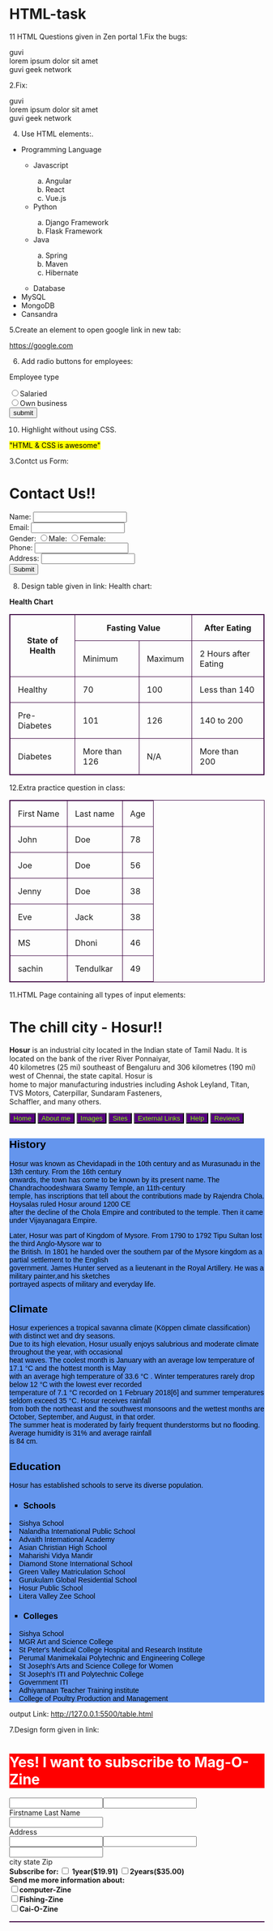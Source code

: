# HTML-task
11 HTML Questions given in Zen portal
1.Fix the bugs:

<html lang="en">
<head>
    <title>Document</title>
</head>
        <body>guvi
<div> lorem ipsum dolor sit amet </div>
    <div>guvi geek network</div>
</body>
</html>

2.Fix:

<html lang="en">
<head>
    <title>Document</title>
</head>
        <body>guvi
<div> lorem ipsum dolor sit amet </div>
    <div>guvi geek network</div>
</body>
</html>

4. Use HTML elements:.

<!DOCTYPE html>
<html lang="en">
<head>
    <meta charset="UTF-8">
    <meta http-equiv="X-UA-Compatible" content="IE=edge">
    <meta name="viewport" content="width=device-width, initial-scale=1.0">
    <title>Displaydevelopweb</title>
</head>
<body>
   <ul><li>Programming Language</li><ul>
        <li>Javascript</li>
        <ol type=a>
            <li>Angular</li>
            <li>React</li>
            <li>Vue.js</li>
        </ol>
        <li>Python</li>
<ol type=a>
    <li>Django Framework</li>
    <li>Flask Framework</li>
</ol>    
<li>Java</li>
<ol type=a>
    <li>Spring</li>
    <li>Maven</li>
    <li>Hibernate</li>
</ol>   
</ul>
<ul><li> Database</li></ul>
<li>MySQL</li>
<li>MongoDB</li>
<li>Cansandra</li>
    </ul>
</body>
</html>

5.Create an element to open google link in new tab:

<!DOCTYPE html>
<html lang="en">
<head>
    <meta charset="UTF-8">
    <meta http-equiv="X-UA-Compatible" content="IE=edge">
    <meta name="viewport" content="width=device-width, initial-scale=1.0">
    <title>Htmltags</title>
   
</head>
<body>
<a href="https://google.com" target="_blank"> https://google.com
</a>
</body>
</html>


6. Add radio buttons for employees:

<!DOCTYPE html>
<html lang="en">
<head>
    <meta charset="UTF-8">
    <meta http-equiv="X-UA-Compatible" content="IE=edge">
    <meta name="viewport" content="width=device-width, initial-scale=1.0">
    <title>Htmltags</title>
   
</head>
<body>
    <P>Employee type</P>
    <input type="radio" name ="Employee" value="black">Salaried<br>
    <input type="radio" name ="Employee" value="black">Own business<br>
    <input type="submit"value="submit">
</body>
</html>


10. Highlight without using CSS.

<!DOCTYPE html>
<html lang="en">
<head>
    <meta charset="UTF-8">
    <meta http-equiv="X-UA-Compatible" content="IE=edge">
    <meta name="viewport" content="width=device-width, initial-scale=1.0">
    <title>Htmltags</title>
   
</head>
<body>
<mark>"HTML & CSS is awesome" </mark>
</body>
</html>


3.Contct us Form:

<!DOCTYPE html>
<html lang="en">
<head>
    <meta charset="UTF-8">
    <meta http-equiv="X-UA-Compatible" content="IE=edge">
    <meta name="viewport" content="width=device-width, initial-scale=1.0">
    <title>ContactForm</title>
   
</head>
<body>
    <h1><b>Contact Us!!</b></h1>
    <form action = " " method="get">
    <label for="name ">Name:</label>
    <input type="textbox" value=" "><br>
    <Label for="Mail ID ">Email:</Label>
    <input type="Textbox"value=" "><br>
    <Label for="Gender">Gender:</Label>
    <input type="Radio"value=" ">Male: 
    <input type="Radio"value=" ">Female:<br>
    <Label for="Phone number ">Phone:</Label>
    <input type="Textbox"value=" "><br>
    <Label for="Address ">Address:</Label>
    <input type="Textbox"value=" "><br>
    <Label for="Submit"></Label>
    <input type="submit">
</form>
</body>
</html>

8. Design table given in link: Health chart:

<!DOCTYPE html>
<html lang="en">
<head>
    <style>table, th, td {
        border:1px solid black;
        border-collapse:collapse;
      }
      th,td{padding: 15px;}
    </style>
    <title>HealthChart</title>
</head>
<body>
<table>
    <thead><b>
    Health Chart</b>
    <tr>
    <th rowspan="2">State of Health</th>
    <th colspan="2">Fasting Value</th>
    <th>After Eating</th>
    </tr>
    <tr>
    <td>Minimum</td>
    <td>Maximum</td>
    <td>2 Hours after Eating</td>
    </tr>
    </thead>
    <tr>
    </tr>
    <tr>
        <td>Healthy</td>
        <td>70</td>
        <td>100</td>
        <td>Less than 140</td>
    </tr>
    <tr><td>Pre-Diabetes</td>
    <td>101</td>
    <td>126</td>
    <td>140 to 200</td>
    </tr>
<tr><td>Diabetes</td>
    <td>More than 126</td>
    <td>N/A</td>
    <td>More than 200</td>
</tr>
    </table> 
</body>
</html>


12.Extra practice question in class:

<!DOCTYPE html>
<html lang="en">
<head>
    <meta charset="UTF-8">
    <meta http-equiv="X-UA-Compatible" content="IE=edge">
    <meta name="viewport" content="width=device-width, initial-scale=1.0">
    <title>Document</title>
</head>
<style>table, th, td {
    border:1px solid rgb(63, 7, 68);
    border-collapse:double collapse;
  }
  </style>
<body>
    <table>
 <thead>
     <tr><td>First Name</td>
    <td>Last name</td>
    <td>Age</td>    
    </tr>
    <tr>
        <td>John</td>
        <td>Doe</td>
        <td>78</td>
    </tr>
  <tr>
      <td>Joe</td>
      <td>Doe</td>
      <td>56</td>
  </tr>
  <tr>
      <td>Jenny</td>
      <td>Doe</td>
      <td>38</td>
  </tr>
  <tr>
      <td>Eve</td>
      <td>Jack</td>
      <td>38</td>
  </tr>
  <tr>
      <td>MS</td>
      <td>Dhoni</td>
      <td>46</td>
  </tr>
  <tr>
      <td>sachin</td>
      <td>Tendulkar</td>
      <td>49</td>
  </tr>
    </table>
</body>
</html>

11.HTML Page containing all types of input elements:

<!DOCTYPE html>
<html lang="en">
<head>
<title>Blog - Agilasubramanian</title>
<meta charset="UTF-8">
<meta name="viewport" content="width=device-width, initial-scale=1">
<style>
.row {
  font-family: Arial, Helvetica, sans-serif;
  text-align: left;
  background: cornflowerblue;
  color: black;
}

.header {
  padding: 80px;
  text-align:left;
  background: #d7e77e;
  color: rgb(19, 10, 10);
}
</style>
</head>
<body>
<div class="header">
  <h1>The chill city - Hosur!!</h1>
  <p> <b>Hosur</b> is an industrial city located in the Indian state of Tamil Nadu.
     It is located on the bank of the river River Ponnaiyar,<br> 40 kilometres (25 mi) 
     southeast of Bengaluru and 306 kilometres (190 mi) west of Chennai, 
     the state capital. Hosur is <br>home to major manufacturing industries 
     including Ashok Leyland, Titan, TVS Motors, Caterpillar, Sundaram Fasteners,<br>
      Schaffler, and many others.
    </p>
</div>
<button style="background-color: rgb(87, 0, 128);color: chartreuse;">Home</button>
<button style="background-color: rgb(87, 0, 128);color: chartreuse;">About me</button>
<button style="background-color: rgb(87, 0, 128);color: chartreuse;">Images</button>
<button style="background-color: rgb(87, 0, 128);color: chartreuse;">Sites</button>
<button style="background-color: rgb(87, 0, 128);color: chartreuse;">External Links</button>
<button style="background-color: rgb(87, 0, 128);color: chartreuse;">Help</button>
<button style="background-color: rgb(87, 0, 128);color: chartreuse;">Reviews</button>

<div class="row">
    <h2>History</h2>
    <p>Hosur was known as Chevidapadi in the 10th century and as Murasunadu in the 13th 
    century. From the 16th century <br> onwards, the town has come to be known by its present
     name. The Chandrachoodeshwara Swamy Temple, an 11th-century<br> temple,    
     has inscriptions that tell about the contributions made by Rajendra Chola. 
     Hoysalas ruled Hosur around 1200 CE<br> after the decline of the Chola Empire and
     contributed to the temple. 
    Then it came under Vijayanagara Empire.</p>
    <p>Later, Hosur was part of Kingdom of Mysore. From 1790 to 1792 Tipu Sultan lost the third 
    Anglo-Mysore war to <br>the British. In 1801 he handed over the southern par
    of the Mysore kingdom as a partial settlement to the English<br> government.
James Hunter served as a lieutenant in the Royal Artillery. He was a military painter,and his sketches <br>portrayed
aspects of military and everyday life.</p>    
    <h2>Climate</h2>
    <p>Hosur experiences a tropical savanna climate (Köppen climate classification) with distinct wet and dry seasons.<br>
     Due to its high elevation, Hosur usually enjoys salubrious and moderate climate throughout the year, with occasional<br>
     heat waves. The coolest month is January with an average low temperature of 17.1 °C and the hottest month is May<br>
     with an average high temperature of 33.6 °C . Winter temperatures rarely drop below 12 °C with the lowest ever recorded <br>
     temperature of 7.1 °C recorded on 1 February 2018[6] and summer temperatures seldom exceed 35 °C. Hosur receives rainfall<br>
     from both the northeast and the southwest monsoons and the wettest months are October, September, and August, in that order.<br>
    The summer heat is moderated by fairly frequent thunderstorms but no flooding. Average humidity is 31% and average rainfall<br>
     is 84 cm.</p>
<h2>Education</h2>
<p>Hosur has established schools to serve its diverse population.</p>
<h3><ul type="square"><li>Schools</li></ul></h3>
<li>Sishya School</li>
<li>Nalandha International Public School</li>
<li>Advaith International Academy</li>
<li>Asian Christian High School</li>
<li>Maharishi Vidya Mandir</li>    
<li>Diamond Stone International School</li>
<li>Green Valley Matriculation School</li>
<li>Gurukulam Global Residential School</li>
<li>Hosur Public School</li>
<li>Litera Valley Zee School</li>
</ul>
<h3><ul type="square"><li>Colleges</li></ul></h3>
<li>Sishya School</li>
<li>MGR Art and Science College</li>
<li>St Peter's Medical College Hospital and Research Institute</li>
<li>Perumal Manimekalai Polytechnic and Engineering College</li>
<li>St Joseph's Arts and Science College for Women</li>
<li>St Joseph's ITI and Polytechnic College</li>
<li>Government ITI</li>
<li>Adhiyamaan Teacher Training institute</li>
<li>College of Poultry Production and Management</li>
</ul></div>
</body>
</html>

output Link: http://127.0.0.1:5500/table.html

7.Design form given in link:

<!DOCTYPE html>
<html lang="en">
<head>
    <meta charset="UTF-8">
    <meta http-equiv="X-UA-Compatible" content="IE=edge">
    <meta name="viewport" content="width=device-width, initial-scale=1.0">
    <title>Form</title>
    <link rel="stylesheet" href="table.css"/>
    <script src="print.js"></script>
</head>
<body>
    <table>
<h1 style="background: red;color: white; text-align:left ;" >
    Yes! I want to subscribe to Mag-O-Zine</h1>
    <input type="text" >  <input type="text", alignment="center" ><br>
    Firstname                     Last Name<br>
    <input type="text"><br>
    Address <br>
    <input type="text">
    <input type="text">
    <input type="text"><br>
    city
    state
    Zip
<br>
  <b>Subscribe for: <input type="checkbox"> 1year($19.91) 
    <input type="checkbox">2years($35.00)<br>
    Send me more information about:<br>
    <input type="checkbox">computer-Zine<br>
    <input type="checkbox">Fishing-Zine<br>
    <input type="checkbox">Cai-O-Zine<br>
  </table>
    
</body>
</html>



